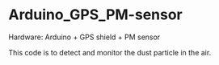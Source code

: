# Arduino_GPS_PM-sensor

Hardware: Arduino + GPS shield + PM sensor

This code is to detect and monitor the dust particle in the air.
